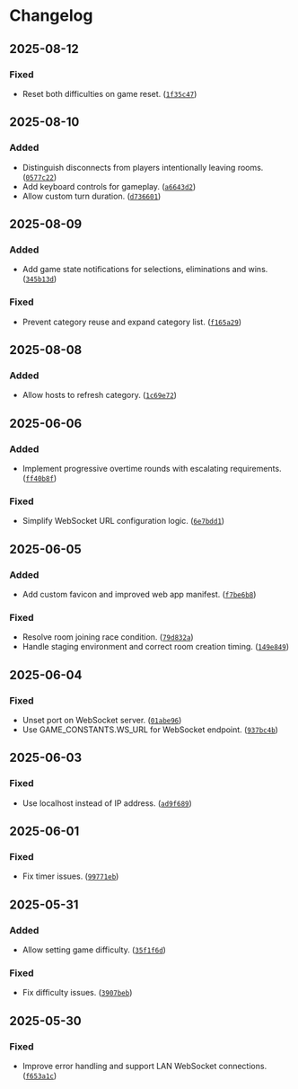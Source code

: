 # Changelog

## 2025-08-12
### Fixed
- Reset both difficulties on game reset. ([`1f35c47`](https://github.com/campbell-rehu/kia-tere/commit/1f35c476c053628005d6a34db02950d811fd302c))

## 2025-08-10
### Added
- Distinguish disconnects from players intentionally leaving rooms. ([`0577c22`](https://github.com/campbell-rehu/kia-tere/commit/0577c225230024c9e1d3d37f8fd05253219cfe85))
- Add keyboard controls for gameplay. ([`a6643d2`](https://github.com/campbell-rehu/kia-tere/commit/a6643d25ed1e7045c81cd891d066a34278b1c72b))
- Allow custom turn duration. ([`d736601`](https://github.com/campbell-rehu/kia-tere/commit/d7366017d2e9c91dd89c7a1c5061eb61c6399855))

## 2025-08-09
### Added
- Add game state notifications for selections, eliminations and wins. ([`345b13d`](https://github.com/campbell-rehu/kia-tere/commit/345b13d210cf888cbb58c62e53efb25103688d12))
### Fixed
- Prevent category reuse and expand category list. ([`f165a29`](https://github.com/campbell-rehu/kia-tere/commit/f165a29db9f64aea50e2fafafb0c113110ceeb1f))

## 2025-08-08
### Added
- Allow hosts to refresh category. ([`1c69e72`](https://github.com/campbell-rehu/kia-tere/commit/1c69e722839427cc5e9361759c0a948f9a1c8a07))

## 2025-06-06
### Added
- Implement progressive overtime rounds with escalating requirements. ([`ff40b8f`](https://github.com/campbell-rehu/kia-tere/commit/ff40b8f380649018bf58423b7450b6a550669dfc))
### Fixed
- Simplify WebSocket URL configuration logic. ([`6e7bdd1`](https://github.com/campbell-rehu/kia-tere/commit/6e7bdd17c9442bf83c7812dc460d8bba9b58dccf))

## 2025-06-05
### Added
- Add custom favicon and improved web app manifest. ([`f7be6b8`](https://github.com/campbell-rehu/kia-tere/commit/f7be6b8b3cd57dbeae71458c0862e495ba07ef64))
### Fixed
- Resolve room joining race condition. ([`79d832a`](https://github.com/campbell-rehu/kia-tere/commit/79d832a4a5915051b62cb2fc2754909af5aa7b19))
- Handle staging environment and correct room creation timing. ([`149e849`](https://github.com/campbell-rehu/kia-tere/commit/149e8492adeb0a1f3f10b59cd3f8a0f6cb95b973))

## 2025-06-04
### Fixed
- Unset port on WebSocket server. ([`01abe96`](https://github.com/campbell-rehu/kia-tere/commit/01abe96842f8b8deca465b653827c740aa061572))
- Use GAME_CONSTANTS.WS_URL for WebSocket endpoint. ([`937bc4b`](https://github.com/campbell-rehu/kia-tere/commit/937bc4bb6408d8230d61ea91d56271c87f5a003b))

## 2025-06-03
### Fixed
- Use localhost instead of IP address. ([`ad9f689`](https://github.com/campbell-rehu/kia-tere/commit/ad9f689a09661ac386f1681fab5502244d35206c))

## 2025-06-01
### Fixed
- Fix timer issues. ([`99771eb`](https://github.com/campbell-rehu/kia-tere/commit/99771eb380242c5ce6d18572ea261cbdf792dbd0))

## 2025-05-31
### Added
- Allow setting game difficulty. ([`35f1f6d`](https://github.com/campbell-rehu/kia-tere/commit/35f1f6df37f09a2908b0db17618d7fe838ce5efd))
### Fixed
- Fix difficulty issues. ([`3907beb`](https://github.com/campbell-rehu/kia-tere/commit/3907bebf430fcbf9c0fa991fc04f306e6d1184af))

## 2025-05-30
### Fixed
- Improve error handling and support LAN WebSocket connections. ([`f653a1c`](https://github.com/campbell-rehu/kia-tere/commit/f653a1c4d4cbcaf813b830d6b5487ca571724c71))
